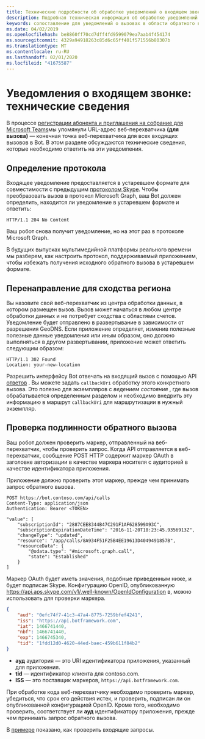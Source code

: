 ```yaml
---
title: Технические подробности об обработке уведомлений о входящем звонке
description: Подробная техническая информация об обработке уведомлений от входящих вызовов
keywords: сопоставление для уведомлений о вызовах в области обратного вызова
ms.date: 04/02/2019
ms.openlocfilehash: be8860ff70cd7dff4fd9599079ea7aab4f454174
ms.sourcegitcommit: 4329a94918263c85d6c65ff401f571556b80307b
ms.translationtype: MT
ms.contentlocale: ru-RU
ms.lasthandoff: 02/01/2020
ms.locfileid: "41675587"
---
```

# <a name="incoming-call-notifications-technical-details"></a>Уведомления о входящем звонке: технические сведения

В процессе [регистрации абонента и приглашения на собрание для Microsoft Teams](./registering-calling-bot.md#creating-a-new-bot-or-adding-calling-capabilities-to-an-existing-bot)мы упомянули URL-адрес веб-перехватчика **(для вызова)** — конечная точка веб-перехватчика для всех входящих вызовов в Bot. В этом разделе обсуждаются технические сведения, которые необходимо ответить на эти уведомления.

## <a name="protocol-determination"></a>Определение протокола

Входящее уведомление предоставляется в устаревшем формате для совместимости с предыдущим [протоколом Skype](/azure/bot-service/dotnet/bot-builder-dotnet-real-time-media-concepts?view=azure-bot-service-3.0). Чтобы преобразовать вызов в протокол Microsoft Graph, ваш Bot должен определить, находится ли уведомление в устаревшем формате и ответить:

```http
HTTP/1.1 204 No Content
```

Ваш робот снова получит уведомление, но на этот раз в протоколе Microsoft Graph.

В будущих выпусках мультимедийной платформы реального времени мы разберем, как настроить протокол, поддерживаемый приложением, чтобы избежать получения исходного обратного вызова в устаревшем формате.

## <a name="redirects-for-region-affinity"></a>Перенаправление для сходства региона

Вы назовите свой веб-перехватчик из центра обработки данных, в котором размещен вызов. Вызов может начаться в любом центре обработки данных и не потребует сходства с областями счетов. Уведомление будет отправлено в развертывание в зависимости от разрешения GeoDNS. Если приложение определяет, изменив полезные полезные данные уведомления или иным образом, оно должно выполняться в другом развертывании, приложение может ответить следующим образом:

```http
HTTP/1.1 302 Found
Location: your-new-location
```

Разрешить интерфейсу Bot отвечать на входящий вызов с помощью API [ответов](https://developer.microsoft.com/graph/docs/api-reference/beta/api/call_answer) . Вы можете задать `callbackUri` обработку этого конкретного вызова. Это полезно для экземпляров с _ведением состояния_ , где вызов обрабатывается определенным разделом и необходимо внедрить эту информацию в маршрут `callbackUri` для маршрутизации в нужный экземпляр.

## <a name="authenticating-the-callback"></a>Проверка подлинности обратного вызова

Ваш робот должен проверить маркер, отправленный на веб-перехватчик, чтобы проверить запрос. Когда API отправляется в веб-перехватчик, сообщение POST HTTP содержит маркер OAuth в заголовке авторизации в качестве маркера носителя с аудиторией в качестве идентификатора приложения.

Приложение должно проверить этот маркер, прежде чем принимать запрос обратного вызова.

```http
POST https://bot.contoso.com/api/calls
Content-Type: application/json
Authentication: Bearer <TOKEN>

"value": [
    "subscriptionId": "2887CEE8344B47C291F1AF628599A93C",
    "subscriptionExpirationDateTime": "2016-11-20T18:23:45.9356913Z",
    "changeType": "updated",
    "resource": "/app/calls/8A934F51F25B4EE19613D4049491857B",
    "resourceData": {
        "@odata.type": "#microsoft.graph.call",
        "state": "Established"
    }
]
```

Маркер OAuth будет иметь значения, подобные приведенным ниже, и будет подписан Skype. Конфигурацию OpenID, опубликованную <https://api.aps.skype.com/v1/.well-known/OpenIdConfiguration> в, можно использовать для проверки маркера.

```json
{
    "aud": "0efc74f7-41c3-47a4-8775-7259bfef4241",
    "iss": "https://api.botframework.com",
    "iat": 1466741440,
    "nbf": 1466741440,
    "exp": 1466745340,
    "tid": "1fdd12d0-4620-44ed-baec-459b611f84b2"
}
```

* **ауд** аудитория — это URI идентификатора приложения, указанный для приложения.
* **tid** — идентификатор клиента для contoso.com.
* **ISS** — это поставщик маркеров, `https://api.botframework.com`.

При обработке кода веб-перехватчику необходимо проверить маркер, убедиться, что срок его действия истек, и проверить, подписан ли он опубликованной конфигурацией OpenID. Кроме того, необходимо проверить, соответствует ли **ауд** идентификатору приложения, прежде чем принимать запрос обратного вызова.

В [примере](https://github.com/microsoftgraph/microsoft-graph-comms-samples/blob/master/Samples/Common/Sample.Common/Authentication/AuthenticationProvider.cs) показано, как проверить входящие запросы.
